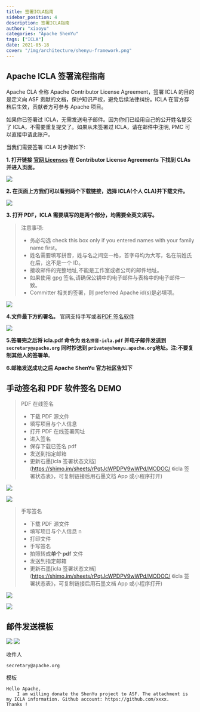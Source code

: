 ```yaml
---
title: 签署ICLA指南
sidebar_position: 4
description: 签署ICLA指南
author: "xiaoyu"
categories: "Apache ShenYu"
tags: ["ICLA"]
date: 2021-05-18
cover: "/img/architecture/shenyu-framework.png"
---
```


## Apache ICLA 签署流程指南

Apache CLA 全称 Apache Contributor License Agreement，签署 ICLA 的目的是定义向 ASF 贡献的文档，保护知识产权，避免后续法律纠纷。ICLA 在官方存档后生效，贡献者方可参与 Apache 项目。

如果你已签署过 ICLA，无需发送电子邮件。因为你们已经用自己的公开姓名提交了 ICLA，不需要重复提交了。如果从未签署过 ICLA，请在邮件中注明, PMC 可以直接申请此账户。

当我们需要签署 ICLA 时步骤如下:

**1. 打开链接 [官网 Licenses](https://www.apache.org/licenses/#clas) 在 Contributor License Agreements 下找到 CLAs 并进入页面。**

![](/img/shenyu/icla/page_link_v2.0.png)

**2. 在页面上方我们可以看到两个下载链接，选择 ICLA(个人 CLA)并下载文件。**

![](/img/shenyu/icla/download_v2.0.png)

**3. 打开 PDF，ICLA 需要填写的是两个部分，均需要全英文填写。**

> 注意事项:
>
> - 务必勾选 check this box only if you entered names with your family name first。
> - 姓名需要填写拼音，姓与名之间空一格，首字母均为大写，名在前姓氏在后，这不是一个 ID。
> - 接收邮件的完整地址,不能是工作室或者公司的邮件地址。
> - 如果使用 gpg 签名,请确保公钥中的电子邮件与表格中的电子邮件一致。
> - Committer 相关的签署，则 preferred Apache id(s)是必填项。

![](/img/shenyu/icla/information_v2.0.png)

**4.文件最下方的署名。** 官网支持手写或者[PDF 签名软件](https://pdf.yozocloud.cn/p/pdfaddsign)

![](/img/shenyu/icla/sign_v2.0.png)

**5.签署完之后将 icla.pdf 命令为 `姓名拼音-icla.pdf` 并电子邮件发送到 `secretary@apache.org` 同时抄送到 `private@shenyu.apache.org`地址。注:不要复制其他人的签署单**。

**6.邮箱发送成功之后 Apache ShenYu 官方社区告知下**

## 手动签名和 PDF 软件签名 DEMO

> PDF 在线签名
>
> - 下载 PDF 源文件
> - 填写项目与个人信息
> - 打开 PDF 在线签署网址
> - 进入签名
> - 保存下载已签名 pdf
> - 发送到指定邮箱
> - 更新石墨[icla 签署状态文档](https://shimo.im/sheets/rPqtJcWPDPV9wWPd/MODOC/ 《icla 签署状态表》，可复制链接后用石墨文档 App 或小程序打开)

![](/img/shenyu/icla/example_v2.0.png)

![](/img/shenyu/icla/pls_sign_v2.0.png)

> 手写签名
>
> - 下载 PDF 源文件
> - 填写项目与个人信息 n
> - 打印文件
> - 手写签名
> - 拍照转成**单个 pdf** 文件
> - 发送到指定邮箱
> - 更新石墨[icla 签署状态文档](https://shimo.im/sheets/rPqtJcWPDPV9wWPd/MODOC/ 《icla 签署状态表》，可复制链接后用石墨文档 App 或小程序打开)

![](/img/shenyu/icla/example_v2.0.png)

![](/img/shenyu/icla/pls_sign_v2.0.png)

## 邮件发送模板

![](/img/shenyu/icla/email_v2.0.png)
![](/img/shenyu/icla/email_template.png)

收件人

```
secretary@apache.org
```

模板

```
Hello Apache,
    I am willing donate the ShenYu project to ASF. The attachment is my ICLA information. Github account: https://github.com/xxxx.
Thanks !
```
